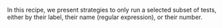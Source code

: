 In this recipe, we present strategies to only run a selected subset of tests,
either by their label, their name (regular expression), or their number.
